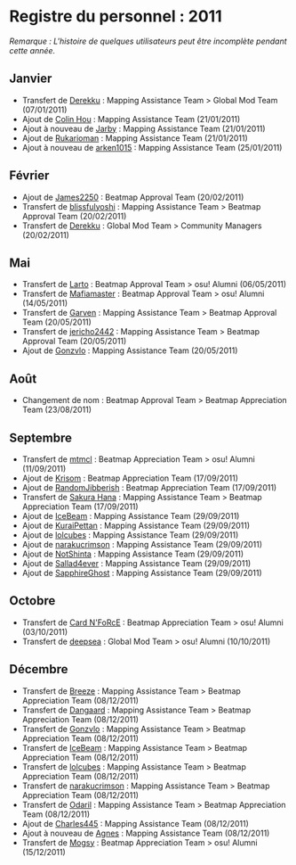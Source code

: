 # Registre du personnel : 2011

*Remarque : L'histoire de quelques utilisateurs peut être incomplète pendant cette année.*

## Janvier

- Transfert de [Derekku](https://osu.ppy.sh/users/91341) : Mapping Assistance Team > Global Mod Team (07/01/2011)
- Ajout de [Colin Hou](https://osu.ppy.sh/users/196614) : Mapping Assistance Team (21/01/2011)
- Ajout à nouveau de [Jarby](https://osu.ppy.sh/users/25615) : Mapping Assistance Team (21/01/2011)
- Ajout de [Rukarioman](https://osu.ppy.sh/users/110372) : Mapping Assistance Team (21/01/2011)
- Ajout à nouveau de [arken1015](https://osu.ppy.sh/users/113646) : Mapping Assistance Team (25/01/2011)

## Février

- Ajout de [James2250](https://osu.ppy.sh/users/16978) : Beatmap Approval Team (20/02/2011)
- Transfert de [blissfulyoshi](https://osu.ppy.sh/users/20865) : Mapping Assistance Team > Beatmap Approval Team (20/02/2011)
- Transfert de [Derekku](https://osu.ppy.sh/users/91341) : Global Mod Team > Community Managers (20/02/2011)

## Mai

- Transfert de [Larto](https://osu.ppy.sh/users/12328) : Beatmap Approval Team > osu! Alumni (06/05/2011)
- Transfert de [Mafiamaster](https://osu.ppy.sh/users/17695) : Beatmap Approval Team > osu! Alumni (14/05/2011)
- Transfert de [Garven](https://osu.ppy.sh/users/244216) : Mapping Assistance Team > Beatmap Approval Team (20/05/2011)
- Transfert de [jericho2442](https://osu.ppy.sh/users/88904) : Mapping Assistance Team > Beatmap Approval Team (20/05/2011)
- Ajout de [Gonzvlo](https://osu.ppy.sh/users/237733) : Mapping Assistance Team (20/05/2011)

## Août

- Changement de nom : Beatmap Approval Team > Beatmap Appreciation Team (23/08/2011)

## Septembre

- Transfert de [mtmcl](https://osu.ppy.sh/users/5960) : Beatmap Appreciation Team > osu! Alumni (11/09/2011)
- Ajout de [Krisom](https://osu.ppy.sh/users/99269) : Beatmap Appreciation Team (17/09/2011)
- Ajout de [RandomJibberish](https://osu.ppy.sh/users/157879) : Beatmap Appreciation Team (17/09/2011)
- Transfert de [Sakura Hana](https://osu.ppy.sh/users/289422) : Mapping Assistance Team > Beatmap Appreciation Team (17/09/2011)
- Ajout de [IceBeam](https://osu.ppy.sh/users/208440) : Mapping Assistance Team (29/09/2011)
- Ajout de [KuraiPettan](https://osu.ppy.sh/users/77089) : Mapping Assistance Team (29/09/2011)
- Ajout de [lolcubes](https://osu.ppy.sh/users/578401) : Mapping Assistance Team (29/09/2011)
- Ajout de [narakucrimson](https://osu.ppy.sh/users/287468) : Mapping Assistance Team (29/09/2011)
- Ajout de [NotShinta](https://osu.ppy.sh/users/162159) : Mapping Assistance Team (29/09/2011)
- Ajout de [Sallad4ever](https://osu.ppy.sh/users/185422) : Mapping Assistance Team (29/09/2011)
- Ajout de [SapphireGhost](https://osu.ppy.sh/users/388602) : Mapping Assistance Team (29/09/2011)

## Octobre

- Transfert de [Card N'FoRcE](https://osu.ppy.sh/users/3936) : Beatmap Appreciation Team > osu! Alumni (03/10/2011)
- Transfert de [deepsea](https://osu.ppy.sh/users/7824) : Global Mod Team > osu! Alumni (10/10/2011)

## Décembre

- Transfert de [Breeze](https://osu.ppy.sh/users/77537) : Mapping Assistance Team > Beatmap Appreciation Team (08/12/2011)
- Transfert de [Dangaard](https://osu.ppy.sh/users/19488) : Mapping Assistance Team > Beatmap Appreciation Team (08/12/2011)
- Transfert de [Gonzvlo](https://osu.ppy.sh/users/237733) : Mapping Assistance Team > Beatmap Appreciation Team (08/12/2011)
- Transfert de [IceBeam](https://osu.ppy.sh/users/208440) : Mapping Assistance Team > Beatmap Appreciation Team (08/12/2011)
- Transfert de [lolcubes](https://osu.ppy.sh/users/578401) : Mapping Assistance Team > Beatmap Appreciation Team (08/12/2011)
- Transfert de [narakucrimson](https://osu.ppy.sh/users/287468) : Mapping Assistance Team > Beatmap Appreciation Team (08/12/2011)
- Transfert de [Odaril](https://osu.ppy.sh/users/113005) : Mapping Assistance Team > Beatmap Appreciation Team (08/12/2011)
- Ajout de [Charles445](https://osu.ppy.sh/users/85000) : Mapping Assistance Team (08/12/2011)
- Ajout à nouveau de [Agnes](https://osu.ppy.sh/users/136982) : Mapping Assistance Team (08/12/2011)
- Transfert de [Mogsy](https://osu.ppy.sh/users/4018) : Beatmap Appreciation Team > osu! Alumni (15/12/2011)
